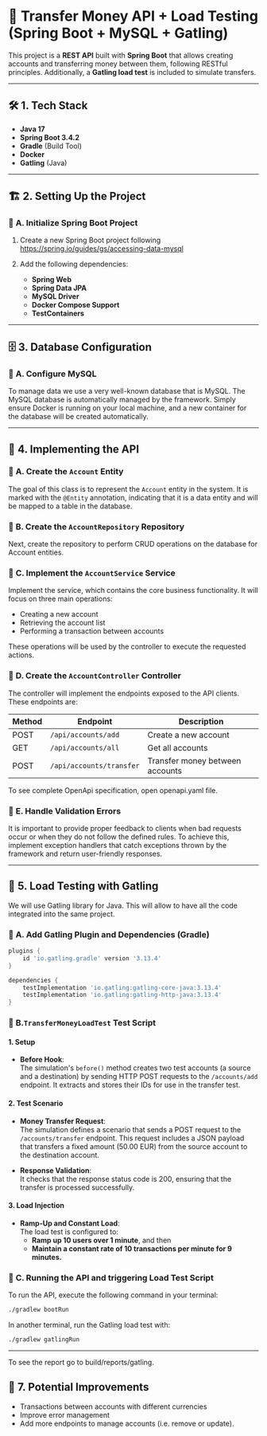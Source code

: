 # 🚀 Transfer Money API + Load Testing (Spring Boot + MySQL + Gatling)

This project is a **REST API** built with **Spring Boot** that allows creating accounts and transferring money between them, following RESTful principles. Additionally, a **Gatling load test** is included to simulate transfers.

---

## 🛠 **1. Tech Stack**

- **Java 17**
- **Spring Boot 3.4.2**
- **Gradle** (Build Tool)
- **Docker**
- **Gatling** (Java)

---

## 🏗 **2. Setting Up the Project**

### 📌 **A. Initialize Spring Boot Project**

1. Create a new Spring Boot project following https://spring.io/guides/gs/accessing-data-mysql

2. Add the following dependencies:
    - **Spring Web**
    - **Spring Data JPA**
    - **MySQL Driver**
    - **Docker Compose Support**
    - **TestContainers**

---

## 🗄 **3. Database Configuration**

### 📌 **A. Configure MySQL**
To manage data we use a very well-known database that is MySQL. The MySQL database is automatically managed by the framework. Simply ensure Docker is running on your local machine, and a new container for the database will be created automatically.

---

## 🔹 **4. Implementing the API**

### 📌 **A. Create the `Account` Entity**
The goal of this class is to represent the `Account` entity in the system. It is marked with the `@Entity` annotation, indicating that it is a data entity and will be mapped to a table in the database.

### 📌 **B. Create the `AccountRepository` Repository**
Next, create the repository to perform CRUD operations on the database for Account entities.

### 📌 **C. Implement the `AccountService` Service**
Implement the service, which contains the core business functionality. It will focus on three main operations:
- Creating a new account
- Retrieving the account list
- Performing a transaction between accounts

These operations will be used by the controller to execute the requested actions.

### 📌 **D. Create the `AccountController` Controller**
The controller will implement the endpoints exposed to the API clients. These endpoints are:

| Method | Endpoint                 | Description                     |
| ------ | ------------------------ | ------------------------------- |
| POST   | `/api/accounts/add`      | Create a new account            |
| GET    | `/api/accounts/all`      | Get all accounts                |
| POST   | `/api/accounts/transfer` | Transfer money between accounts |

To see complete OpenApi specification, open openapi.yaml file.

### 📌 **E. Handle Validation Errors**
It is important to provide proper feedback to clients when bad requests occur or when they do not follow the defined rules. To achieve this, implement exception handlers that catch exceptions thrown by the framework and return user-friendly responses.

---

## 🚀 **5. Load Testing with Gatling**
We will use Gatling library for Java. This will allow to have all the code integrated into the same project.

### 📌 **A. Add Gatling Plugin and Dependencies (Gradle)**

```gradle
plugins {
    id 'io.gatling.gradle' version '3.13.4'
}

dependencies {
    testImplementation 'io.gatling:gatling-core-java:3.13.4'
    testImplementation 'io.gatling:gatling-http-java:3.13.4'
}
```
### 📌 **B.`TransferMoneyLoadTest` Test Script**
#### 1. Setup

- **Before Hook**:  
  The simulation's `before()` method creates two test accounts (a source and a destination) by sending HTTP POST requests to the `/accounts/add` endpoint. It extracts and stores their IDs for use in the transfer test.

#### 2. Test Scenario

- **Money Transfer Request**:  
  The simulation defines a scenario that sends a POST request to the `/accounts/transfer` endpoint. This request includes a JSON payload that transfers a fixed amount (50.00 EUR) from the source account to the destination account.

- **Response Validation**:  
  It checks that the response status code is 200, ensuring that the transfer is processed successfully.

#### 3. Load Injection

- **Ramp-Up and Constant Load**:  
  The load test is configured to:
   - **Ramp up 10 users over 1 minute**, and then
   - **Maintain a constant rate of 10 transactions per minute for 9 minutes.**

### 📌 **C. Running the API and triggering Load Test Script**

To run the API, execute the following command in your terminal:
```sh
./gradlew bootRun
```

In another terminal, run the Gatling load test with:
```sh
./gradlew gatlingRun
```
---

To see the report go to build/reports/gatling.

## 🚀 **7. Potential Improvements**
- Transactions between accounts with different currencies
- Improve error management
- Add more endpoints to manage accounts (i.e. remove or update).


